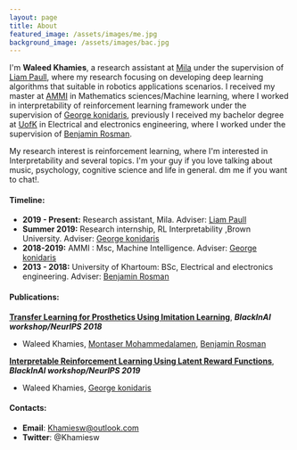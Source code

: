 ```yaml
---
layout: page
title: About
featured_image: /assets/images/me.jpg
background_image: /assets/images/bac.jpg
---
```


I'm  **Waleed Khamies**,  a research assistant at [Mila](https://mila.quebec/) under the supervision of [Liam Paull](https://liampaull.ca/), where my research focusing on developing deep learning algorithms that suitable in robotics applications scenarios. I received my master at [AMMI](https://aimsammi.org/) in Mathematics sciences/Machine learning, where I worked in interpretability of reinforcement learning framework under the supervision of [George konidaris](http://cs.brown.edu/people/gdk/), previously I received my bachelor degree at [UofK](https://www.uofk.edu/en) in Electrical and electronics engineering, where I worked under the supervision of [Benjamin Rosman](https://www.benjaminrosman.com/).

My research interest is reinforcement learning, where I'm interested in Interpretability and several topics. I'm your guy if you love talking about music, psychology, cognitive science and life in general. dm me if you want to chat!.

#### **Timeline:**

- **2019 - Present:** Research assistant, Mila. Adviser:  [Liam Paull](https://liampaull.ca/)
- **Summer 2019:** Research internship, RL Interpretability ,Brown University. Adviser: [George konidaris](http://cs.brown.edu/people/gdk/)
- **2018-2019:** AMMI : Msc, Machine Intelligence. Adviser: [George konidaris](http://cs.brown.edu/people/gdk/)
- **2013 - 2018:** University of Khartoum: BSc, Electrical and electronics engineering. Adviser:  [Benjamin Rosman](https://www.benjaminrosman.com/)

#### **Publications**:

[**Transfer Learning for Prosthetics Using Imitation Learning**]( https://arxiv.org/abs/1901.04772), ***BlackInAI workshop/NeurIPS 2018***

- Waleed Khamies, [Montaser Mohammedalamen](https://scholar.google.com/citations?user=ZY882-kAAAAJ&hl=en), [Benjamin Rosman]()

**[Interpretable Reinforcement Learning Using Latent Reward Functions](https://www.researchgate.net/publication/341655789_Interpretable_Reinforcement_Learning_Using_Latent_Reward_Functions)**, ***BlackInAI workshop/NeurIPS 2019***

- Waleed Khamies, [George konidaris](https://scholar.google.com/citations?user=9UERvVEAAAAJ&hl=en)

#### **Contacts:**

- **Email**: Khamiesw@outlook.com 
-  **Twitter**: @Khamiesw

